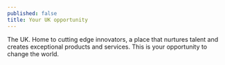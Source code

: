 ```yaml
---
published: false
title: Your UK opportunity
---
```

The UK. Home to cutting edge innovators, a place that nurtures talent and creates exceptional products and services. This is your opportunity to change the world.

